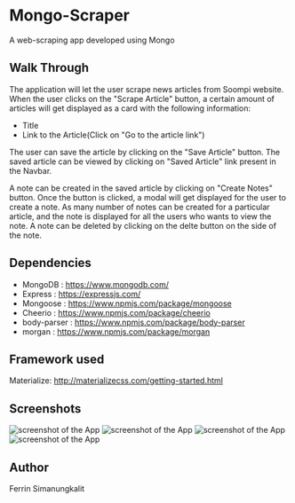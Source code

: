 # Mongo-Scraper
A web-scraping app developed using Mongo

## Walk Through
The application will let the user scrape news articles from Soompi website. When the user clicks on the "Scrape Article" button, a certain amount of articles will get displayed  as a card with the following information:
* Title  
* Link to the Article(Click on "Go to the article link") 

The user can save the article by clicking on the "Save Article" button. The saved article can be viewed by clicking on "Saved Article" link present in the Navbar. 

A note can be created in the saved article by clicking on "Create Notes" button. Once the button is clicked, a modal will get displayed for the user to create a note. As many number of notes can be created for a particular article, and the note is displayed for all the users who wants to view the note. A note can be deleted by clicking on the delte button on the side of the note.

## Dependencies
* MongoDB : https://www.mongodb.com/  
* Express : https://expressjs.com/ 
* Mongoose : https://www.npmjs.com/package/mongoose
* Cheerio : https://www.npmjs.com/package/cheerio 
* body-parser : https://www.npmjs.com/package/body-parser 
* morgan : https://www.npmjs.com/package/morgan </p>

## Framework used
Materialize: http://materializecss.com/getting-started.html

## Screenshots
![screenshot of the App](scraped-articles.png)
![screenshot of the App](saved-articles.png)
![screenshot of the App](create-notes.png)
![screenshot of the App](created-note.png)

## Author
Ferrin Simanungkalit
